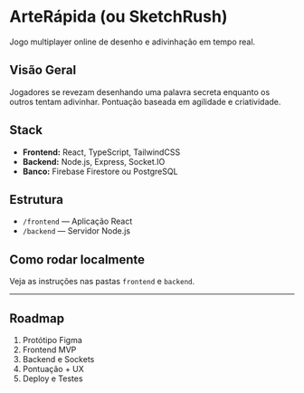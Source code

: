 # ArteRápida (ou SketchRush)

Jogo multiplayer online de desenho e adivinhação em tempo real.

## Visão Geral
Jogadores se revezam desenhando uma palavra secreta enquanto os outros tentam adivinhar. Pontuação baseada em agilidade e criatividade.

## Stack
- **Frontend:** React, TypeScript, TailwindCSS
- **Backend:** Node.js, Express, Socket.IO
- **Banco:** Firebase Firestore ou PostgreSQL

## Estrutura
- `/frontend` — Aplicação React
- `/backend` — Servidor Node.js

## Como rodar localmente
Veja as instruções nas pastas `frontend` e `backend`.

---

## Roadmap
1. Protótipo Figma
2. Frontend MVP
3. Backend e Sockets
4. Pontuação + UX
5. Deploy e Testes 